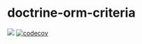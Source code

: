 # doctrine-orm-criteria

[![](https://github.com/ttskch/doctrine-orm-criteria/actions/workflows/ci.yaml/badge.svg?branch=main)](https://github.com/ttskch/doctrine-orm-criteria/actions/workflows/ci.yaml?query=branch:main)
[![codecov](https://codecov.io/gh/ttskch/doctrine-orm-criteria/graph/badge.svg?token=gu1GDphBHg)](https://codecov.io/gh/ttskch/doctrine-orm-criteria)
